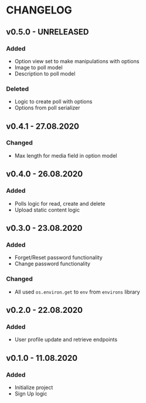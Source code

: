 # CHANGELOG

## v0.5.0 - UNRELEASED

### Added

* Option view set to make manipulations with options
* Image to poll model
* Description to poll model

### Deleted

* Logic to create poll with options
* Options from poll serializer

## v0.4.1 - 27.08.2020

### Changed

* Max length for media field in option model

## v0.4.0 - 26.08.2020

### Added

* Polls logic for read, create and delete
* Upload static content logic

## v0.3.0 - 23.08.2020

### Added

* Forget/Reset password functionality
* Change password functionality

### Changed

* All used `os.environ.get` to `env` from `environs` library

## v0.2.0 - 22.08.2020

### Added

* User profile update and retrieve endpoints

## v0.1.0 - 11.08.2020

### Added

* Initialize project
* Sign Up logic
